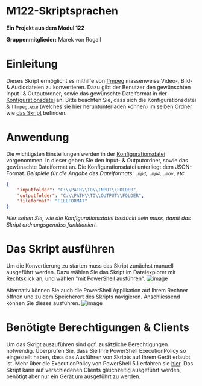 # M122-Skriptsprachen

**Ein Projekt aus dem Modul 122**

**Gruppenmitglieder:** Marek von Rogall

# Einleitung

Dieses Skript ermöglicht es mithilfe von [ffmpeg](https://github.com/FFmpeg/FFmpeg#readme) massenweise Video-, Bild- & Audiodateien zu konvertieren.
Dazu gibt der Benutzer den gewünschten Input- & Outputordner, sowie das gewünschte Dateiformat in der [Konfigurationsdatei](Skript/config.json) an.
Bitte beachten Sie, dass sich die Konfigurationsdatei & `ffmpeg.exe` (welches sie [hier](https://ffmpeg.org/download.html) heruntunterladen können) im selben Ordner wie [das Skript](Skript/vonRogallMarek_Skript.ps1) befinden.

# Anwendung

Die wichtigsten Einstellungen werden in der [Konfigurationsdatei](Skript/config.json) vorgenommen.
In dieser geben Sie den Input- & Outputordner, sowie das gewünschte Dateiformat an. Die Konfigurationsdatei unterliegt dem JSON-Format.
*Beispiele für die Angabe des Dateiformats: `.mp3`, `.mp4`, `.mov`, etc.*

```JSON
{
    "inputfolder": "C:\\PATH\\TO\\INPUT\\FOLDER",
    "outputfolder": "C:\\PATH\\TO\\OUTPUT\\FOLDER",
    "fileformat": "FILEFORMAT"
}
```
*Hier sehen Sie, wie die Konfigurationsdatei bestückt sein muss, damit das Skript ordnungsgemäss funktioniert.*

# Das Skript ausführen

Um die Konvertierung zu starten muss das Skript zunächst manuell ausgeführt werden. Dazu wählen Sie das Skript im Dateiexplorer mit Rechtsklick an, und wählen "mit PowerShell ausführen".
![image](https://github.com/marekvonrogall/M122-Skriptsprachen/assets/110893394/60fe3053-21ca-4da2-bc6f-4affae893e51)


Alternativ können Sie auch die PowerShell Applikation auf Ihrem Rechner öffnen und zu dem Speicherort des Skripts navigieren. Anschliessend können Sie dieses ausführen.
![image](https://github.com/marekvonrogall/M122-Skriptsprachen/assets/110893394/a1929b1b-f667-4eb8-8870-f251cf2a438c)

# Benötigte Berechtigungen & Clients

Um das Skript auszuführen sind ggf. zusätzliche Berechtigungen notwendig. Überprüfen Sie, dass Sie Ihre PowerShell ExecutionPolicy so eingestellt haben, dass das Ausführen von Skripts auf Ihrem Gerät erlaubt ist. Mehr über die ExecutionPolicy von PowerShell 5.1 erfahren sie [hier](https://learn.microsoft.com/en-us/powershell/module/microsoft.powershell.core/about/about_execution_policies?view=powershell-5.1).
Das Skript kann auf verschiedenen Clients gleichzeitig ausgeführt werden, benötigt aber nur ein Gerät um ausgeführt zu werden.


